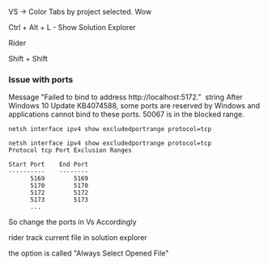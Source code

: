 VS -> Color Tabs by project selected. Wow

Ctrl + Alt + L - Show Solution Explorer

Rider 

Shift + Shift


### Issue with ports

Message "Failed to bind to address http://localhost:5172."  string
After Windows 10 Update KB4074588, some ports are reserved by Windows and applications cannot bind to these ports. 50067 is in the blocked range.
```
netsh interface ipv4 show excludedportrange protocol=tcp
```

```
netsh interface ipv4 show excludedportrange protocol=tcp
Protocol tcp Port Exclusion Ranges

Start Port    End Port
----------    --------
      5169        5169
      5170        5170
      5172        5172
      5173        5173
      ...
```
So change the ports in Vs Accordingly

rider track current file in solution explorer

the option is called "Always Select Opened File"